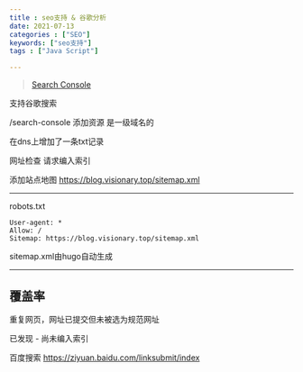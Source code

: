 ```yaml
---
title : seo支持 & 谷歌分析
date: 2021-07-13
categories : ["SEO"]
keywords: ["seo支持"]
tags : ["Java Script"]

---
```

> [Search Console](https://search.google.com/search-console?resource_id=sc-domain:visionary.top)

支持谷歌搜索
<!--more-->
/search-console
添加资源
是一级域名的

在dns上增加了一条txt记录

网址检查 请求编入索引

添加站点地图
https://blog.visionary.top/sitemap.xml

____
robots.txt
```text
User-agent: *
Allow: /
Sitemap: https://blog.visionary.top/sitemap.xml
```
sitemap.xml由hugo自动生成

---

## 覆盖率

重复网页，网址已提交但未被选为规范网址

已发现 - 尚未编入索引

百度搜索
https://ziyuan.baidu.com/linksubmit/index